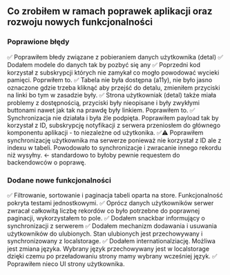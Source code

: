 ## Co zrobiłem w ramach poprawek aplikacji oraz rozwoju nowych funkcjonalności

### Poprawione błędy
✅ Poprawiłem błedy związane z pobieraniem danych użytkownika (detal)
✅ Dodałem modele do danych tak by pozbyć się any
✅ Poprzedni kod korzystał z subskrypcji których nie zamykał co mogło powodować wycieki pamięci. Poprwiłem to.
✅ Tabela nie była dostępna (a11y), nie było jasno oznaczone gdzie trzeba kliknąć aby przejść do detalu, zmieniłem przyciski na linki bo tym w zasadzie były.
✅ Strona użytkowniak (detal) także miała problemy z dostępnością, przyciski były nieopisane i były zwykłymi buttonami nawet jak tak na prawdę były linkiem. Poprawiłem to.
✅ Synchronizacja nie działała i była źle podpięta. Poprawiłem payload tak by korzystał z ID, subskrypcję notyfikacji z serwera przeniosłem do głównego komponentu aplikacji - to niezależne od użytkonika.
✅⚠️ Poprawiłem synchronizację użytkownika ma serwerze ponieważ nie korzystał z ID ale z indexu w tabeli. Powodowało to synchronizacje i zwracanie innego rekordu niż wysyłny. <- standardowo to byłoby pewnie requestem do backendowców o poprawę.

### Dodane nowe funkcjonalności
✅ Filtrowanie, sortowanie i paginacja tabeli oparta na store. Funkcjonalność pokryta testami jednostkowymi.
✅ Oprócz danych użytkowników serwer zwracał całkowitą liczbę rekordów co było potrzebne do poprawnej paginacji, wykorzystałem to pole.
✅ Dodałem snackbar informujący o synchronizacji z serwerem 
✅ Dodałem mechanizm dodawania i usuwania użytkowników do ulubionych. Stan ulubionych jest przechowywany i synchronizowany z localstorage. 
✅ Dodałem internationalziację. Możliwa jest zmiana języka. Wybrany język przechowywany jest w localstorage dzięki czemu po przeładowaniu strony mamy wybrany wcześniej język.
✅ Poprawiłem nieco UI strony użytkownika.
